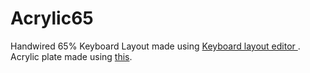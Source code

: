 # Acrylic65
Handwired 65% Keyboard
Layout made using [Keyboard layout editor ](http://www.keyboard-layout-editor.com).
Acrylic plate made using [this](http://builder.swillkb.com/).
